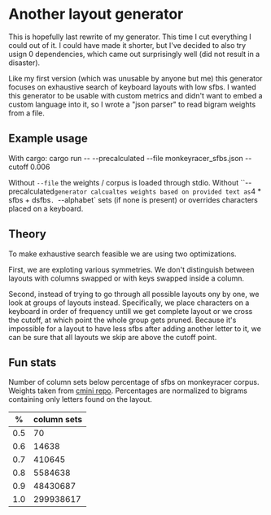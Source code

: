 # Another layout generator

This is hopefully last rewrite of my generator. This time I cut everything I
could out of it. I could have made it shorter, but I've decided to also try
usign 0 dependencies, which came out surprisingly well (did not result in
a disaster).

Like my first version (which was unusable by anyone but me) this generator
focuses on exhaustive search of keyboard layouts with low sfbs. I wanted this
generator to be usable with custom metrics and didn't want to embed a custom
language into it, so I wrote a "json parser" to read bigram weights from a file.

## Example usage

With cargo:
cargo run -- --precalculated --file monkeyracer_sfbs.json --cutoff 0.006

Without `--file` the weights / corpus is loaded through stdio. Without
``--precalculated` generator calcualtes weights based on provided text as `4 *
sfbs + dsfbs`. `--alphabet` sets (if none is present) or overrides characters
placed on a keyboard.

## Theory

To make exhaustive search feasible we are using two optimizations.

First, we are exploting various symmetries. We don't distinguish between layouts
with columns swapped or with keys swapped inside a column.

Second, instead of trying to go through all possible layouts ony by one, we look
at groups of layouts instead. Specifically, we place characters on a keyboard
in order of frequency untill we get complete layout or we cross the cutoff, at
which point the whole group gets pruned. Because it's impossible for a layout
to have less sfbs after adding another letter to it, we can be sure that all
layouts we skip are above the cutoff point.


## Fun stats

Number of column sets below percentage of sfbs on monkeyracer corpus. Weights
taken from [cmini repo](https://github.com/Apsu/cmini/). Percentages are
normalized to bigrams containing only letters found on the layout.

|  %  | column sets |
|-----|-------------|
| 0.5 |          70 |
| 0.6 |       14638 |
| 0.7 |      410645 |
| 0.8 |     5584638 |
| 0.9 |    48430687 |
| 1.0 |   299938617 |
